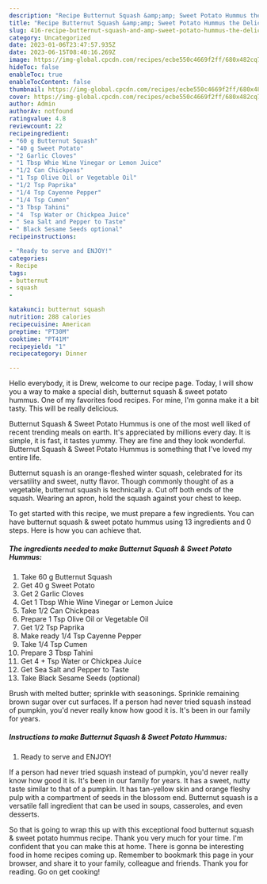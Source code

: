 ```yaml
---
description: "Recipe Butternut Squash &amp;amp; Sweet Potato Hummus the Delicious"
title: "Recipe Butternut Squash &amp;amp; Sweet Potato Hummus the Delicious"
slug: 416-recipe-butternut-squash-and-amp-sweet-potato-hummus-the-delicious
category: Uncategorized
date: 2023-01-06T23:47:57.935Z
date: 2023-06-15T08:40:16.269Z
image: https://img-global.cpcdn.com/recipes/ecbe550c4669f2ff/680x482cq70/butternut-squash-sweet-potato-hummus-recipe-main-photo.jpg
hideToc: false
enableToc: true
enableTocContent: false
thumbnail: https://img-global.cpcdn.com/recipes/ecbe550c4669f2ff/680x482cq70/butternut-squash-sweet-potato-hummus-recipe-main-photo.jpg
cover: https://img-global.cpcdn.com/recipes/ecbe550c4669f2ff/680x482cq70/butternut-squash-sweet-potato-hummus-recipe-main-photo.jpg
author: Admin
authorAv: notfound
ratingvalue: 4.8
reviewcount: 22
recipeingredient:
- "60 g Butternut Squash"
- "40 g Sweet Potato"
- "2 Garlic Cloves"
- "1 Tbsp Whie Wine Vinegar or Lemon Juice"
- "1/2 Can Chickpeas"
- "1 Tsp Olive Oil or Vegetable Oil"
- "1/2 Tsp Paprika"
- "1/4 Tsp Cayenne Pepper"
- "1/4 Tsp Cumen"
- "3 Tbsp Tahini"
- "4  Tsp Water or Chickpea Juice"
- " Sea Salt and Pepper to Taste"
- " Black Sesame Seeds optional"
recipeinstructions:

- "Ready to serve and ENJOY!"
categories:
- Recipe
tags:
- butternut
- squash
- 

katakunci: butternut squash  
nutrition: 288 calories
recipecuisine: American
preptime: "PT30M"
cooktime: "PT41M"
recipeyield: "1"
recipecategory: Dinner

---
```



Hello everybody, it is Drew, welcome to our recipe page. Today, I will show you a way to make a special dish, butternut squash &amp; sweet potato hummus. One of my favorites food recipes. For mine, I'm gonna make it a bit tasty. This will be really delicious.

Butternut Squash &amp; Sweet Potato Hummus is one of the most well liked of recent trending meals on earth. It's appreciated by millions every day. It is simple, it is fast, it tastes yummy. They are fine and they look wonderful. Butternut Squash &amp; Sweet Potato Hummus is something that I've loved my entire life.

Butternut squash is an orange-fleshed winter squash, celebrated for its versatility and sweet, nutty flavor. Though commonly thought of as a vegetable, butternut squash is technically a. Cut off both ends of the squash. Wearing an apron, hold the squash against your chest to keep.


To get started with this recipe, we must prepare a few ingredients. You can have butternut squash &amp; sweet potato hummus using 13 ingredients and 0 steps. Here is how you can achieve that.

<!--inarticleads1-->

##### The ingredients needed to make Butternut Squash &amp; Sweet Potato Hummus:

1. Take 60 g Butternut Squash
1. Get 40 g Sweet Potato
1. Get 2 Garlic Cloves
1. Get 1 Tbsp Whie Wine Vinegar or Lemon Juice
1. Take 1/2 Can Chickpeas
1. Prepare 1 Tsp Olive Oil or Vegetable Oil
1. Get 1/2 Tsp Paprika
1. Make ready 1/4 Tsp Cayenne Pepper
1. Take 1/4 Tsp Cumen
1. Prepare 3 Tbsp Tahini
1. Get 4 + Tsp Water or Chickpea Juice
1. Get  Sea Salt and Pepper to Taste
1. Take  Black Sesame Seeds (optional)


Brush with melted butter; sprinkle with seasonings. Sprinkle remaining brown sugar over cut surfaces. If a person had never tried squash instead of pumpkin, you&#39;d never really know how good it is. It&#39;s been in our family for years. 

<!--inarticleads2-->

##### Instructions to make Butternut Squash &amp; Sweet Potato Hummus:


1. Ready to serve and ENJOY!

If a person had never tried squash instead of pumpkin, you&#39;d never really know how good it is. It&#39;s been in our family for years. It has a sweet, nutty taste similar to that of a pumpkin. It has tan-yellow skin and orange fleshy pulp with a compartment of seeds in the blossom end. Butternut squash is a versatile fall ingredient that can be used in soups, casseroles, and even desserts. 

So that is going to wrap this up with this exceptional food butternut squash &amp; sweet potato hummus recipe. Thank you very much for your time. I'm confident that you can make this at home. There is gonna be interesting food in home recipes coming up. Remember to bookmark this page in your browser, and share it to your family, colleague and friends. Thank you for reading. Go on get cooking!
